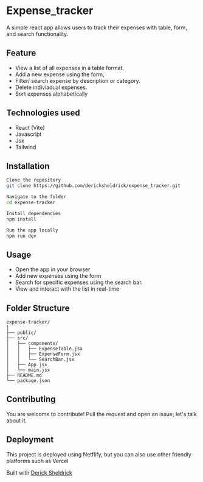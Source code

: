 # Expense_tracker

A simple react app allows users to track their expenses with table, form, and search functionality.

## Feature

* View a list of all expenses in a table format.
* Add a new expense using the form,
* Filter/ search expense by description or category.
* Delete indiviadual expenses.
* Sort expenses alphabetically

## Technologies used

* React (Vite)
* Javascript
* Jsx
* Tailwind

## Installation
``` bash
Clone the repository
git clone https://github.com/dericksheldrick/expense_tracker.git

Navigate to the folder
cd expense-tracker

Install dependencies
npm install

Run the app locally
npm run dev
```

## Usage
* Open the app in your browser
* Add new expenses using the form
* Search for specific expenses using the search bar.
* View and interact with the list in real-time

## Folder Structure
```
expense-tracker/
│
├── public/
├── src/
│   ├── components/
│   │   ├── ExpenseTable.jsx
│   │   ├── ExpenseForm.jsx
│   │   └── SearchBar.jsx
│   ├── App.jsx
│   └── main.jsx
├── README.md
└── package.json
```
## Contributing 
You are welcome to contribute! Pull the request and open an issue; let's talk about it.

## Deployment

This project is deployed using Netflify,  but you can also use other friendly platforms such as Vercel 

Built with [Derick Sheldrick](https://github.com/dericksheldrick)
